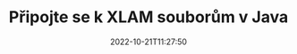 ---
############################# Static ############################
layout: "auto-gen-merger"
date: 2022-10-21T11:27:50
draft: false
otherformats: odp ods odt one otp ott pdf pps ppsx ppt pptx rtf tex vdx vsdm vsdx

############################# Head ############################
head_title: "Připojte se k XLAM souborům prostřednictvím rozhraní Java & J2SE Documents Merger API"
head_description: "Spojte více XLAM souborů v Javě pomocí API pro slučování dokumentů se všemi daty, stylem a formátováním jako zdrojovými dokumenty."

############################# Header ############################
title: "Připojte se k XLAM souborům v Java"
description: "Připojte se k XLAM pomocí několika řádků kódu Java."
bg_image: "https://cms.admin.containerize.com/templates/aspose/App_Themes/V3/images/bg/header1.png"
bg_overlay: false
button:
    enable: true
    icon: "fas fa-arrow-down"
    label: "Stáhněte si zkušební verzi zdarma"
    link: "https://downloads.groupdocs.com/merger/java"

############################# SubMenu ############################
submenu:
    enable: true

    left:
        img_alt: "GroupDocs.Merger for Java"
        image: "https://cms.admin.containerize.com/templates/groupdocs/images/product-logos/90x90-noborder/groupdocs-merger-java.png"
        product: "GroupDocs.Merger"
        platform: "Java"

    middle:
        button:

            # button loop
            - link: "https://apireference.groupdocs.com/merger/java"
              text: "Reference API"

            # button loop
            - link: "https://github.com/groupdocs-merger"
              text: "Příklady kódu"

            # button loop
            - link: "https://products.groupdocs.app/merger/family"
              text: "Živá ukázka"

            # button loop
            - link: "https://purchase.groupdocs.com/pricing/merger/java"
              text: "Ceny"

    right:
        link_download: "https://downloads.groupdocs.com/merger"
        link_learn: "https://docs.groupdocs.com/merger/java"
        link_buy: "https://purchase.groupdocs.com"

############################# About ############################
about:
    enable: true
    title: "O GroupDocs.Merger for Java API"
    content: |
        [GroupDocs.Merger for Java](/cs/merger/java/) poskytuje pohodlné řešení pro spojení více PDF, Microsoft Office (Word, Excel, PowerPoint, OneNote), OpenDocument, HTML, obrázků a mnoho dalších dokumentů do jednoho souboru v aplikacích Java. GroupDocs.Merger vám ušetří spoustu námahy, protože se můžete připojit k XLAM dokumentům – není třeba instalovat žádný software třetích stran, desktopové aplikace nebo pluginy. Nyní je zbytečné ztrácet čas a spojovat soubory ručně! Posláním GroupDocs je poskytovat nejlepší kvalitu a zjednodušit pracovní postupy zpracování dokumentů.
        
        GroupDocs.Merger API je správnou volbou pro podniková řešení, která vyžadují funkce pro spojování souborů. Tato rozhraní API jsou dobře podporována na všech hlavních operačních systémech a platformách včetně J2SE 7.0 (1.7), J2SE 8.0 (1.8), Java 10.

############################# Steps ############################
steps:
    enable: true
    title_left: "Spojit více souborů XLAM ve službě Java"
    content_left: |
        [GroupDocs.Merger for Java](/cs/merger/java/) usnadňuje vývojářům jazyka Java spojení více souborů XLAM provedením několika snadných kroků.
        
        * Vytvořte instanci **Merger** a předejte cestu ke zdrojovému dokumentu jako parametr konstruktoru.
        * Zavolejte **Join** třídy **Merger** a předejte druhou cestu ke zdrojovému dokumentu.
        * Chcete-li sloučený dokument uložit, zavolejte **Uložit** třídy **Merger**.

    title_right: "Požadavky na systém"
    content_right: |
        Rozhraní API GroupDocs.Merger for Java jsou podporována na všech hlavních platformách a operačních systémech. Před spuštěním níže uvedeného kódu se prosím ujistěte, že máte na svém systému nainstalovány následující předpoklady.

        * Operační systémy: Microsoft Windows, Linux, MacOS
        * Vývojová prostředí: NetBeans, IntelliJ IDEA, Eclipse
        * Rámce: J2SE 7.0 (1.7), J2SE 8.0 (1.8), Java 10
        * Stáhněte si nejnovější verzi GroupDocs.Merger for Java z [Maven](https://repository.groupdocs.com/webapp/#/artifacts/browse/tree/General/repo/com/groupdocs/groupdocs-merger)
         
    code: |
     {{% merger/additional-styles %}}
     {{< merger/code-merger title="Jak připojit soubory XLAM pomocí ukázkového kódu Java">}}

        ```java    
        // Připojte se k XLAM souborům pomocí GroupDocs.Merger for Java API
        // Okamžité sloučení se vstupním dokumentem XLAM
        Merger merger = new Merger("input_1.xlam");

        // Zavolejte metodu spojení instance třídy Merger a předejte druhou cestu ke zdrojovému dokumentu
        merger.join("input_2.xlam");
    
        // Zavolejte metodu uložení instance třídy Merger pro uložení sloučeného dokumentu
        merger.save("merged-file.xlam"); 
        ```
     {{< /merger/code-merger >}}

############################# Demos ############################
demos:
    enable: true
    title: "Živé ukázky – online aplikace pro připojení dokumentů"
    content: |
       Připojte se k více než jednomu XLAM souborům právě teď na webu [GroupDocs.Merger Live Demos](https://products.groupdocs.app/merger/xlam).
       Živé demo má následující výhody.
        
############################# About Formats ############################
about_formats:
    enable: true

############################# More Formats ############################
more_formats:
    enable: true
    title: "Spojení jiných formátů dokumentů"
    content: |
        API pro slučování dokumentů Java pro formáty souborů a obrázky. Spojte některé z oblíbených formátů dokumentů, jak je uvedeno níže.

############################# Back to top ###############################
back_to_top:
    enable: true
---